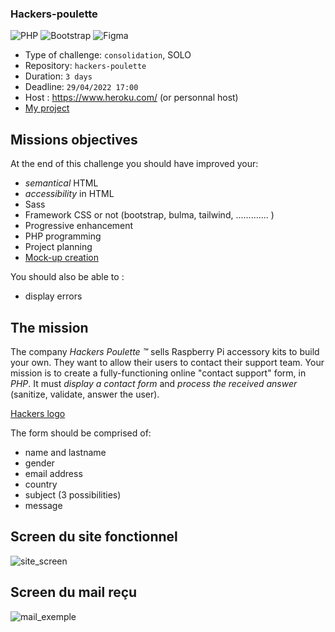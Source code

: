 ### Hackers-poulette 

![PHP](https://img.shields.io/badge/php-%23777BB4.svg?style=for-the-badge&logo=php&logoColor=white) ![Bootstrap](https://img.shields.io/badge/bootstrap-%23563D7C.svg?style=for-the-badge&logo=bootstrap&logoColor=white) ![Figma](https://img.shields.io/badge/figma-%23F24E1E.svg?style=for-the-badge&logo=figma&logoColor=white)


- Type of challenge: `consolidation`, SOLO
- Repository: `hackers-poulette`
- Duration: `3 days`
- Deadline: `29/04/2022 17:00`
- Host : https://www.heroku.com/ (or personnal host)
- [My project](https://hackers-chicken.herokuapp.com/)



## Missions objectives

At the end of this challenge you should have improved your:

- *semantical* HTML
- *accessibility* in HTML
- Sass
- Framework CSS or not (bootstrap, bulma, tailwind, ............. )
- Progressive enhancement
- PHP programming
- Project planning
- [Mock-up creation](https://www.figma.com/file/WCXxCXtSVE8j4yw3vtljDD/Untitled?node-id=0%3A1)

You should also be able to :

- display errors

## The mission

The company _Hackers Poulette ™_ sells Raspberry Pi accessory kits to build
your own. They want to allow their users to contact their support team. Your
mission is to create a fully-functioning online "contact support" form, in *PHP*. It must *display a contact form* and *process the received answer* (sanitize, validate, answer the user).

[Hackers logo](./hackers-poulette-logo.png)

The form should be comprised of:

- name and lastname
- gender
- email address
- country
- subject (3 possibilities)
- message

## Screen du site fonctionnel


![site_screen](https://user-images.githubusercontent.com/8873673/165949804-963d53e6-3973-48c4-8985-9ca1bd80dc8f.png)



## Screen du mail reçu


![mail_exemple](https://user-images.githubusercontent.com/8873673/165950647-c9a127ef-4dc2-4c46-a59e-872d99a1a5e4.png)
